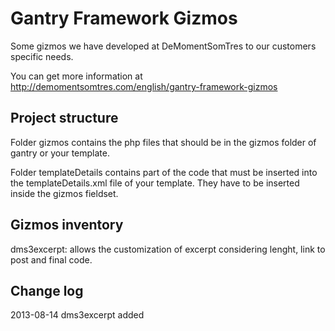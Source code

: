 Gantry Framework Gizmos
=======================

Some gizmos we have developed at DeMomentSomTres to our customers specific needs.

You can get more information at http://demomentsomtres.com/english/gantry-framework-gizmos

Project structure
-----------------
Folder gizmos contains the php files that should be in the gizmos folder of gantry or your template.

Folder templateDetails contains part of the code that must be inserted into the templateDetails.xml file of your template. They have to be inserted inside the gizmos fieldset.

Gizmos inventory
----------------
dms3excerpt: allows the customization of excerpt considering lenght, link to post and final code.

Change log
----------
2013-08-14 dms3excerpt added